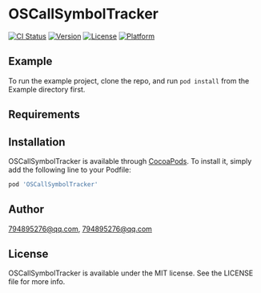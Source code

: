 # OSCallSymbolTracker

[![CI Status](https://img.shields.io/travis/794895276@qq.com/OSCallSymbolTracker.svg?style=flat)](https://travis-ci.org/794895276@qq.com/OSCallSymbolTracker)
[![Version](https://img.shields.io/cocoapods/v/OSCallSymbolTracker.svg?style=flat)](https://cocoapods.org/pods/OSCallSymbolTracker)
[![License](https://img.shields.io/cocoapods/l/OSCallSymbolTracker.svg?style=flat)](https://cocoapods.org/pods/OSCallSymbolTracker)
[![Platform](https://img.shields.io/cocoapods/p/OSCallSymbolTracker.svg?style=flat)](https://cocoapods.org/pods/OSCallSymbolTracker)

## Example

To run the example project, clone the repo, and run `pod install` from the Example directory first.

## Requirements

## Installation

OSCallSymbolTracker is available through [CocoaPods](https://cocoapods.org). To install
it, simply add the following line to your Podfile:

```ruby
pod 'OSCallSymbolTracker'
```

## Author

794895276@qq.com, 794895276@qq.com

## License

OSCallSymbolTracker is available under the MIT license. See the LICENSE file for more info.
